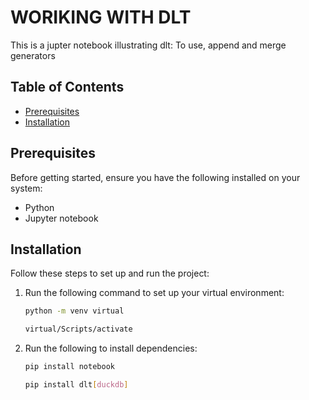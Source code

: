 # WORIKING WITH DLT

This is a jupter notebook illustrating dlt: To use, append and merge generators

## Table of Contents
- [Prerequisites](#prerequisites)  
- [Installation](#installation)   

## Prerequisites
Before getting started, ensure you have the following installed on your system:
- Python   
- Jupyter notebook
## Installation
Follow these steps to set up and run the project:

1. Run the following command to set up your virtual environment:
   ```bash
   python -m venv virtual
   ```
   ```bash
   virtual/Scripts/activate
   ```
   
2. Run the following to install dependencies:
   ```bash
   pip install notebook
   ```
   
   ```bash
   pip install dlt[duckdb]
   ```
